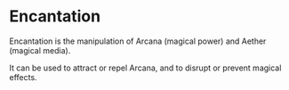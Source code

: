 # Encantation

Encantation is the manipulation of Arcana (magical power) and Aether (magical media).

It can be used to attract or repel Arcana, and to disrupt or prevent magical effects.